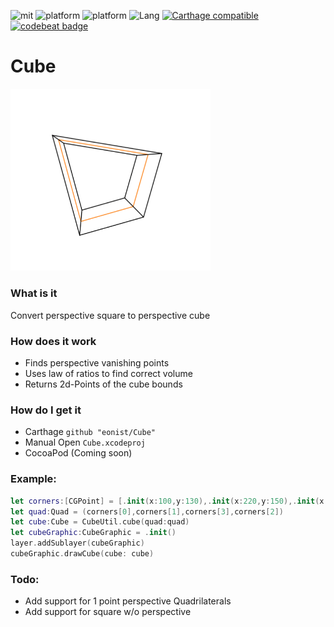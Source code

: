 ![mit](https://img.shields.io/badge/License-MIT-brightgreen.svg) ![platform](https://img.shields.io/badge/Platform-iOS-blue.svg) ![platform](https://img.shields.io/badge/Platform-macOS-blue.svg) ![Lang](https://img.shields.io/badge/Language-Swift%204.2-orange.svg)
[![Carthage compatible](https://img.shields.io/badge/Carthage-compatible-4BC51D.svg?style=flat)](https://github.com/Carthage/Carthage) [![codebeat badge](https://codebeat.co/badges/a14b185c-f5ec-4fab-ae83-6141e4f24a24)](https://codebeat.co/a/30n1st/projects/github-com-eonist-cube-master)

# Cube

<img width="320" alt="img" src="https://github.com/stylekit/img/blob/master/Screenshot 2019-03-15 at 16.58.07.png?raw=true">

### What is it
Convert perspective square to perspective cube

### How does it work
- Finds perspective vanishing points
- Uses law of ratios to find correct volume
- Returns 2d-Points of the cube bounds

### How do I get it
- Carthage `github "eonist/Cube"`
- Manual Open `Cube.xcodeproj`
- CocoaPod (Coming soon)

### Example:
```swift
let corners:[CGPoint] = [.init(x:100,y:130),.init(x:220,y:150),.init(x:200,y:220),.init(x:130,y:240)]
let quad:Quad = (corners[0],corners[1],corners[3],corners[2])
let cube:Cube = CubeUtil.cube(quad:quad)
let cubeGraphic:CubeGraphic = .init()
layer.addSublayer(cubeGraphic)
cubeGraphic.drawCube(cube: cube)
```

### Todo:
- Add support for 1 point perspective Quadrilaterals
- Add support for square w/o perspective
